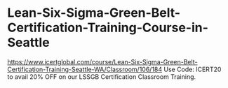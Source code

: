 # Lean-Six-Sigma-Green-Belt-Certification-Training-Course-in-Seattle
https://www.icertglobal.com/course/Lean-Six-Sigma-Green-Belt-Certification-Training-Seattle-WA/Classroom/106/184                             Use Code: ICERT20 to avail 20% OFF on our LSSGB Certification Classroom Training. 
